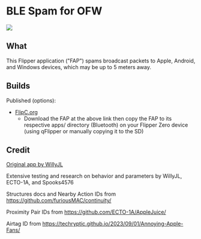 # BLE Spam for OFW

![](https://thumb.tildacdn.com/tild3332-3839-4061-b663-363464303432/-/resize/214x/-/format/webp/noroot.png)

## What

This Flipper application ("FAP") spams broadcast packets to Apple, Android, and Windows devices, which may be up to 5 meters away.

## Builds

Published (options):
* [FlipC.org](https://flipc.org/noproto/ble_spam_ofw?branch=master)
  * Download the FAP at the above link then copy the FAP to its respective apps/ directory (Bluetooth) on your Flipper Zero device (using qFlipper or manually copying it to the SD)

## Credit

[Original app by WillyJL](https://github.com/Flipper-XFW/Xtreme-Firmware/tree/dev/applications/external/ble_spam)

Extensive testing and research on behavior and parameters by WillyJL, ECTO-1A, and Spooks4576

Structures docs and Nearby Action IDs from https://github.com/furiousMAC/continuity/

Proximity Pair IDs from https://github.com/ECTO-1A/AppleJuice/

Airtag ID from https://techryptic.github.io/2023/09/01/Annoying-Apple-Fans/
